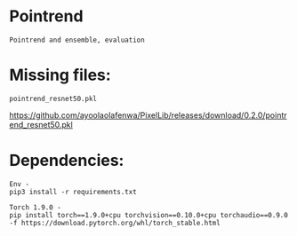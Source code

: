 # Pointrend
    Pointrend and ensemble, evaluation
    
    
# Missing files:

    pointrend_resnet50.pkl
       
   https://github.com/ayoolaolafenwa/PixelLib/releases/download/0.2.0/pointrend_resnet50.pkl
  
# Dependencies:
  
    Env -
    pip3 install -r requirements.txt
    
    Torch 1.9.0 - 
    pip install torch==1.9.0+cpu torchvision==0.10.0+cpu torchaudio==0.9.0 -f https://download.pytorch.org/whl/torch_stable.html
